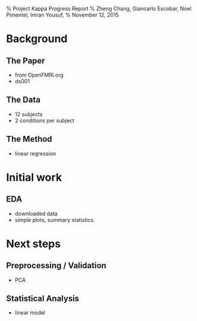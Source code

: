 % Project Kappa Progress Report
% Zheng Chang, Giancarlo Escobar, Noel Pimentel, Imran Yousuf, 
% November 12, 2015

# Background

## The Paper

- from OpenFMRI.org
- ds001

## The Data

- 12 subjects
- 2 conditions per subject

## The Method

- linear regression

# Initial work

## EDA

- downloaded data
- simple plots, summary statistics

# Next steps

## Preprocessing / Validation

- PCA

## Statistical Analysis

- linear model
